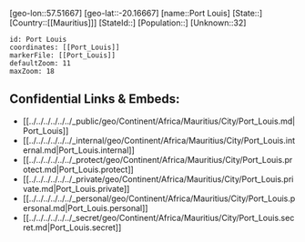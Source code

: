 ﻿---
location: [-20.16667,57.51667]
mapzoom: [7,12] 
mapmarker: city 
type: City
tags:
- geo/City


SpocWebEntityId: 35976
isDeleted: false
confidential: public

---
[geo-lon::57.51667]
[geo-lat::-20.16667]
[name::Port Louis]
[State::]
[Country::[[Mauritius]]]
[StateId::]
[Population::]
[Unknown::32]


```leaflet
id: Port Louis
coordinates: [[Port_Louis]]
markerFile: [[Port_Louis]]
defaultZoom: 11 
maxZoom: 18
```


## Confidential Links & Embeds: 
- [[../../../../../../_public/geo/Continent/Africa/Mauritius/City/Port_Louis.md|Port_Louis]] 
- [[../../../../../../_internal/geo/Continent/Africa/Mauritius/City/Port_Louis.internal.md|Port_Louis.internal]] 
- [[../../../../../../_protect/geo/Continent/Africa/Mauritius/City/Port_Louis.protect.md|Port_Louis.protect]] 
- [[../../../../../../_private/geo/Continent/Africa/Mauritius/City/Port_Louis.private.md|Port_Louis.private]] 
- [[../../../../../../_personal/geo/Continent/Africa/Mauritius/City/Port_Louis.personal.md|Port_Louis.personal]] 
- [[../../../../../../_secret/geo/Continent/Africa/Mauritius/City/Port_Louis.secret.md|Port_Louis.secret]] 
